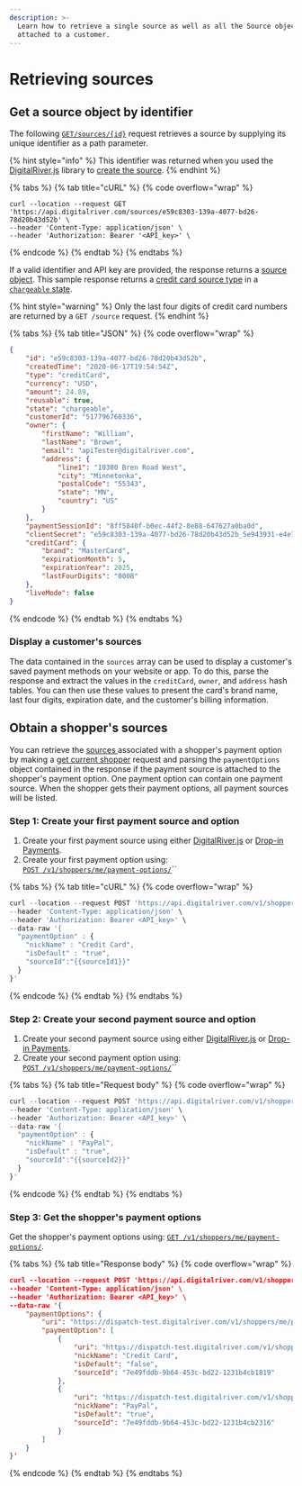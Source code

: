 ```yaml
---
description: >-
  Learn how to retrieve a single source as well as all the Source objects
  attached to a customer.
---
```


# Retrieving sources

## Get a source object by identifier

The following [`GET/sources/{id}`](https://www.digitalriver.com/docs/commerce-admin-api/#tag/Source/operation/retrieveSources) request retrieves a source by supplying its unique identifier as a path parameter.

{% hint style="info" %}
This identifier was returned when you used the [DigitalRiver.js](../payments-solutions/digitalriver.js/) library to [create the source](../../general-resources/reference/digitalriver-object.md#creating-sources).
{% endhint %}

{% tabs %}
{% tab title="cURL" %}
{% code overflow="wrap" %}
```
curl --location --request GET 'https://api.digitalriver.com/sources/e59c8303-139a-4077-bd26-78d20b43d52b' \
--header 'Content-Type: application/json' \
--header 'Authorization: Bearer '<API_key>' \
```
{% endcode %}
{% endtab %}
{% endtabs %}

If a valid identifier and API key are provided, the response returns a [source object](./). This sample response returns a [credit card source type](./#source-types) in a [`chargeable` state](./#source-state).

{% hint style="warning" %}
Only the last four digits of credit card numbers are returned by a `GET /source` request.
{% endhint %}

{% tabs %}
{% tab title="JSON" %}
{% code overflow="wrap" %}
```json
{
    "id": "e59c8303-139a-4077-bd26-78d20b43d52b",
    "createdTime": "2020-06-17T19:54:54Z",
    "type": "creditCard",
    "currency": "USD",
    "amount": 24.89,
    "reusable": true,
    "state": "chargeable",
    "customerId": "517796760336",
    "owner": {
        "firstName": "William",
        "lastName": "Brown",
        "email": "apiTester@digitalriver.com",
        "address": {
            "line1": "10380 Bren Road West",
            "city": "Minnetonka",
            "postalCode": "55343",
            "state": "MN",
            "country": "US"
        }
    },
    "paymentSessionId": "8ff5840f-b0ec-44f2-8e88-647627a0ba0d",
    "clientSecret": "e59c8303-139a-4077-bd26-78d20b43d52b_5e943931-e4e7-4537-8ae4-f7ff991f463c",
    "creditCard": {
        "brand": "MasterCard",
        "expirationMonth": 5,
        "expirationYear": 2025,
        "lastFourDigits": "0008"
    },
    "liveMode": false
}
```
{% endcode %}
{% endtab %}
{% endtabs %}

### Display a customer's sources

The data contained in the `sources` array can be used to display a customer's saved payment methods on your website or app. To do this, parse the response and extract the values in the `creditCard`, `owner`, and `address` hash tables. You can then use these values to present the card's brand name, last four digits, expiration date, and the customer's billing information.

## Obtain a shopper's sources

You can retrieve the [sources ](https://www.digitalriver.com/docs/commerce-admin-api/#tag/Source)associated with a shopper's payment option by making a [get current shopper](../../shopper-apis/shoppers/shoppers.md#getting-a-current-shopper) request and parsing the `paymentOptions` object contained in the response if the payment source is attached to the shopper's payment option. One payment option can contain one payment source. When the shopper gets their payment options, all payment sources will be listed.

### Step 1: Create your first payment source and option

1. Create your first payment source using either [DigitalRiver.js](../payments-solutions/digitalriver.js/) or [Drop-in Payments](../payments-solutions/drop-in/).
2. Create your first payment option using: \
   [`POST /v1/shoppers/me/payment-options/`](https://www.digitalriver.com/docs/commerce-shopper-api/#tag/Payment-Options/paths/\~1v1\~1shoppers\~1me\~1payment-options/post)``

{% tabs %}
{% tab title="cURL" %}
{% code overflow="wrap" %}
```javascript
curl --location --request POST 'https://api.digitalriver.com/v1/shoppers/me/payment-options/' \
--header 'Content-Type: application/json' \
--header 'Authorization: Bearer <API_key>' \
--data-raw '{
  "paymentOption" : {
    "nickName" : "Credit Card",
    "isDefault" : "true",
    "sourceId":"{{sourceId1}}"
  }
}'
```
{% endcode %}
{% endtab %}
{% endtabs %}

### Step 2: Create your second payment source and option

1. Create your second payment source using either [DigitalRiver.js](../payments-solutions/digitalriver.js/) or [Drop-in Payments](../payments-solutions/drop-in/).
2. Create your second payment option using: \
   [`POST /v1/shoppers/me/payment-options/`](https://www.digitalriver.com/docs/commerce-shopper-api/#tag/Payment-Options/paths/\~1v1\~1shoppers\~1me\~1payment-options/post)``

{% tabs %}
{% tab title="Request body" %}
{% code overflow="wrap" %}
```javascript
curl --location --request POST 'https://api.digitalriver.com/v1/shoppers/me/payment-options/' \
--header 'Content-Type: application/json' \
--header 'Authorization: Bearer <API_key>' \
--data-raw '{
  "paymentOption" : {
    "nickName" : "PayPal",
    "isDefault" : "true",
    "sourceId":"{{sourceId2}}"
  }
}'
```
{% endcode %}
{% endtab %}
{% endtabs %}

### Step 3: Get the shopper's payment options

Get the shopper's payment options using: [`GET /v1/shoppers/me/payment-options/`](https://www.digitalriver.com/docs/commerce-shopper-api/#tag/Payment-Options/paths/\~1v1\~1shoppers\~1me\~1payment-options/get).

{% tabs %}
{% tab title="Response body" %}
{% code overflow="wrap" %}
```json
curl --location --request POST 'https://api.digitalriver.com/v1/shoppers/me/payment-options/' \
--header 'Content-Type: application/json' \
--header 'Authorization: Bearer <API_key>' \
--data-raw '{
    "paymentOptions": {
        "uri": "https://dispatch-test.digitalriver.com/v1/shoppers/me/payment-options",
        "paymentOption": [
            {
                "uri": "https://dispatch-test.digitalriver.com/v1/shoppers/me/payment-options/15578475589",
                "nickName": "Credit Card",
                "isDefault": "false",
                "sourceId": "7e49fddb-9b64-453c-bd22-1231b4cb1819"
            },
            {
                "uri": "https://dispatch-test.digitalriver.com/v1/shoppers/me/payment-options/15578475689",
                "nickName": "PayPal",
                "isDefault": "true",
                "sourceId": "7e49fddb-9b64-453c-bd22-1231b4cb2316"
            }
        ]
    }
}'
```
{% endcode %}
{% endtab %}
{% endtabs %}
